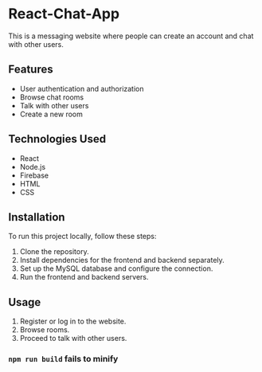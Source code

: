 # React-Chat-App

This is a messaging website where people can create an account and chat with other users.

## Features

- User authentication and authorization
- Browse chat rooms
- Talk with other users
- Create a new room

## Technologies Used

- React
- Node.js
- Firebase
- HTML
- CSS

## Installation

To run this project locally, follow these steps:

1. Clone the repository.
2. Install dependencies for the frontend and backend separately.
3. Set up the MySQL database and configure the connection.
4. Run the frontend and backend servers.

## Usage

1. Register or log in to the website.
2. Browse rooms.
3. Proceed to talk with other users.
### `npm run build` fails to minify
